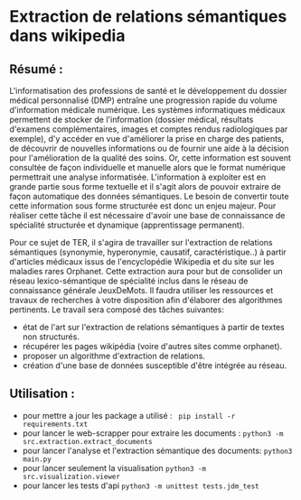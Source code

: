 
# Extraction de relations sémantiques dans wikipedia

## Résumé :
L'informatisation des professions de santé et le développement du dossier médical personnalisé (DMP) entraîne une progression rapide du volume d'information médicale numérique. Les systèmes informatiques médicaux permettent de stocker de l'information (dossier médical, résultats d'examens complémentaires, images et comptes rendus radiologiques par exemple), d'y accéder en vue d'améliorer la prise en charge des patients, de découvrir de nouvelles informations ou de fournir une aide à la décision pour l'amélioration de la qualité des soins. Or, cette information est souvent consultée de façon individuelle et manuelle alors que le format numérique permettrait une analyse informatisée. L'information à exploiter est en grande partie sous forme textuelle et il s'agit alors de pouvoir extraire de façon automatique des données sémantiques. Le besoin de convertir toute cette information sous forme structurée est donc un enjeu majeur. Pour réaliser cette tâche il est nécessaire d'avoir une base de connaissance de spécialité structurée et dynamique (apprentissage permanent).

Pour ce sujet de TER, il s'agira de travailler sur l'extraction de relations sémantiques (synonymie, hyperonymie, causatif, caractéristique..) à partir d'articles médicaux issus de l'encyclopédie Wikipedia et du site sur les maladies rares Orphanet. Cette extraction aura pour but de consolider un réseau lexico-sémantique de spécialité inclus dans le réseau de connaissance générale JeuxDeMots. Il faudra utiliser les ressources et travaux de recherches à votre disposition afin d'élaborer des algorithmes pertinents. Le travail sera composé des tâches suivantes:

* état de l'art sur l'extraction de relations sémantiques à partir de textes non structurés.
* récupérer les pages wikipédia (voire d'autres sites comme orphanet).
* proposer un algorithme d'extraction de relations.
* création d'une base de données susceptible d'être intégrée au réseau.

## Utilisation : 
- pour mettre a jour les package a utilisé : ` pip install -r requirements.txt` 
- pour lancer le web-scrapper pour extraire les documents : `python3 -m src.extraction.extract_documents`
- pour lancer l'analyse et l'extraction sémantique des documents: `python3 main.py`
- pour lancer seulement la visualisation `python3 -m src.visualization.viewer`
- pour lancer les tests d'api `python3 -m unittest tests.jdm_test`